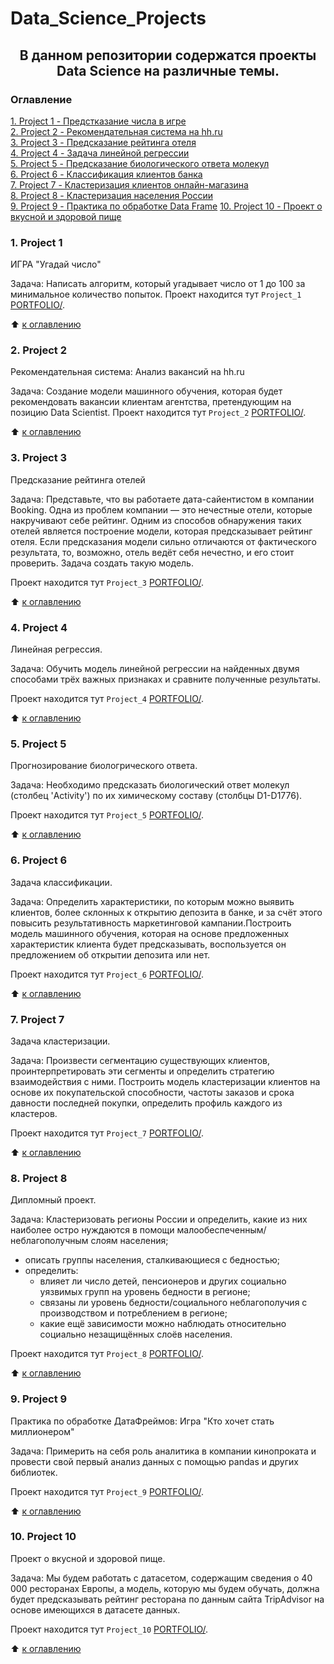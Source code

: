 # Data_Science_Projects

## <CENTER>В данном репозитории содержатся проекты Data Science на различные темы.

### Оглавление
[1. Project 1 - Предстказание числа в игре](./README.md#1-Project-1)    
[2. Project 2 - Рекомендательная система на hh.ru](./README.md#2-Project-2)    
[3. Project 3 - Предсказание рейтинга отеля](./README.md#3-Project-3)   
[4. Project 4 - Задача линейной регрессии](./README.md#4-Project-4)    
[5. Project 5 - Предсказание биологического ответа молекул](./README.md#5-Project-5)   
[6. Project 6 - Классификация клиентов банка](./README.md#6-Project-6)   
[7. Project 7 - Кластеризация клиентов онлайн-магазина](./README.md#7-Project-7)   
[8. Project 8 - Кластеризация населения России](./README.md#8-Project-8)    
[9. Project 9 - Практика по обработке Data Frame](./README.md#9-Project-9)
 [10. Project 10 - Проект о вкусной и здоровой пище](./README.md#10-Project-10)
    

### 1. Project 1

ИГРА "Угадай число"
    
Задача:
Написать алгоритм, который угадывает число от 1 до 100 за минимальное количество попыток.
Проект находится тут `Project_1` [PORTFOLIO/](./Project_1).

:arrow_up: [к оглавлению](./README.md#Оглавление)



### 2. Project 2

Рекомендательная система: Анализ вакансий на hh.ru

Задача:
Создание модели машинного обучения, которая будет рекомендовать вакансии клиентам агентства, претендующим на позицию Data Scientist.
Проект находится тут `Project_2` [PORTFOLIO/](./Project_2).
  
:arrow_up: [к оглавлению](./README.md#Оглавление)


### 3. Project 3

Предсказание рейтинга отелей

Задача:
Представьте, что вы работаете дата-сайентистом в компании Booking. Одна из проблем компании — это нечестные отели, которые накручивают себе рейтинг. Одним из способов обнаружения таких отелей является построение модели, которая предсказывает рейтинг отеля. Если предсказания модели сильно отличаются от фактического результата, то, возможно, отель ведёт себя нечестно, и его стоит проверить.
Задача создать такую модель.
    
Проект находится тут `Project_3` [PORTFOLIO/](./Project_3).


:arrow_up: [к оглавлению](./README.md#Оглавление)


### 4. Project 4

Линейная регрессия.

Задача:
Обучить модель линейной регрессии на найденных двумя способами трёх важных признаках и сравните полученные результаты.

Проект находится тут `Project_4` [PORTFOLIO/](./Project_4).

:arrow_up: [к оглавлению](./README.md#Оглавление)

### 5. Project 5

Прогнозирование биологрического ответа.

Задача:
Необходимо предсказать биологический ответ молекул (столбец 'Activity') по их химическому составу (столбцы D1-D1776).

Проект находится тут `Project_5` [PORTFOLIO/](./Project_5).

:arrow_up: [к оглавлению](./README.md#Оглавление)

### 6. Project 6

Задача классификации.

Задача:
Определить характеристики, по которым можно выявить клиентов, более склонных к открытию депозита в банке, и за счёт этого повысить результативность маркетинговой кампании.Построить модель машинного обучения, которая на основе предложенных характеристик клиента будет предсказывать, воспользуется он предложением об открытии депозита или нет.
    
Проект находится тут `Project_6` [PORTFOLIO/](./Project_6).


:arrow_up: [к оглавлению](./README.md#Оглавление)


### 7. Project 7

Задача кластеризации.

Задача:
Произвести сегментацию существующих клиентов, проинтерпретировать эти сегменты и определить стратегию взаимодействия с ними. Построить модель кластеризации клиентов на основе их покупательской способности, частоты заказов и срока давности последней покупки, определить профиль каждого из кластеров.

Проект находится тут `Project_7` [PORTFOLIO/](./Project_7).
    
:arrow_up: [к оглавлению](./README.md#Оглавление)


### 8. Project 8

Дипломный проект.

Задача:
Кластеризовать регионы России и определить, какие из них наиболее остро нуждаются в помощи малообеспеченным/неблагополучным слоям населения;
- описать группы населения, сталкивающиеся с бедностью;
- определить:
  - влияет ли число детей, пенсионеров и других социально уязвимых групп на уровень бедности в регионе;
  - связаны ли уровень бедности/социального неблагополучия с производством и потреблением в регионе;
  - какие ещё зависимости можно наблюдать относительно социально незащищённых слоёв населения.

Проект находится тут `Project_8` [PORTFOLIO/](./Project_8).

:arrow_up: [к оглавлению](./README.md#Оглавление)

### 9. Project 9

Практика по обработке ДатаФреймов: Игра "Кто хочет стать миллионером"

Задача:
Примерить на себя роль аналитика в компании кинопроката и 
провести свой первый анализ данных с помощью pandas и других библиотек.

Проект находится тут `Project_9` [PORTFOLIO/](./Project_9).

:arrow_up: [к оглавлению](./README.md#Оглавление)

    
### 10. Project 10

Проект о вкусной и здоровой пище.

Задача:
Мы будем работать с датасетом, содержащим сведения о 40 000 ресторанах Европы, а модель, которую мы будем обучать, должна будет предсказывать рейтинг ресторана по данным сайта TripAdvisor на основе имеющихся в датасете данных.

Проект находится тут `Project_10` [PORTFOLIO/](./Project_10).

:arrow_up: [к оглавлению](./README.md#Оглавление)
